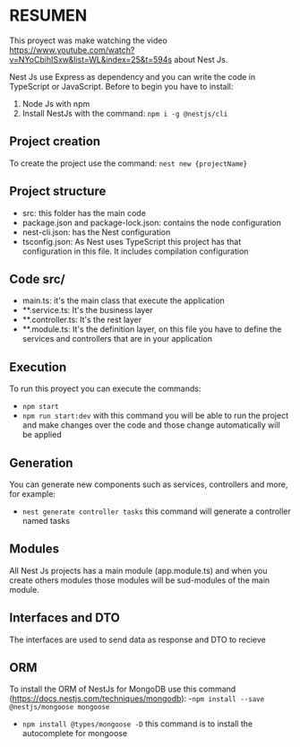 # RESUMEN
This proyect was make watching the video https://www.youtube.com/watch?v=NYoCbihISxw&list=WL&index=25&t=594s about Nest Js.

Nest Js use Express as dependency and you can write the code in TypeScript or JavaScript. Before to begin you have to install:
1. Node Js with npm 
2. Install NestJs with the command: ```npm i -g @nestjs/cli```

## Project creation
To create the project use the command: ```nest new {projectName}```

## Project structure
- src: this folder has the main code
- package.json and package-lock.json: contains the node configuration
- nest-cli.json: has the Nest configuration
- tsconfig.json: As Nest uses TypeScript this project has that configuration in this file. It includes compilation configuration

## Code src/
- main.ts: it's the main class that execute the application
- **.service.ts: It's the business layer
- **.controller.ts: It's the rest layer
- **.module.ts: It's the definition layer, on this file you have to define the services and controllers that are in your application

## Execution
To run this proyect you can execute the commands:
- ```npm start```
- ```npm run start:dev``` with this command you will be able to run the project and make changes over the code and those change automatically will be applied

## Generation
You can generate new components such as services, controllers and more, for example:
- ```nest generate controller tasks``` this command will generate a controller named tasks

## Modules
All Nest Js projects has a main module (app.module.ts) and when you create others modules those modules will be sud-modules of the main module.

## Interfaces and DTO
The interfaces are used to send data as response and DTO to recieve

## ORM
To install the ORM of NestJs for MongoDB use this command (https://docs.nestjs.com/techniques/mongodb): 
-```npm install --save @nestjs/mongoose mongoose```
- ```npm install @types/mongoose -D``` this command is to install the autocomplete for mongoose